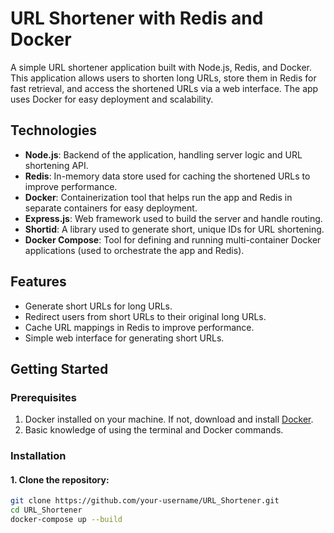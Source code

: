 # URL Shortener with Redis and Docker

A simple URL shortener application built with Node.js, Redis, and Docker. This application allows users to shorten long URLs, store them in Redis for fast retrieval, and access the shortened URLs via a web interface. The app uses Docker for easy deployment and scalability.

## Technologies

- **Node.js**: Backend of the application, handling server logic and URL shortening API.
- **Redis**: In-memory data store used for caching the shortened URLs to improve performance.
- **Docker**: Containerization tool that helps run the app and Redis in separate containers for easy deployment.
- **Express.js**: Web framework used to build the server and handle routing.
- **Shortid**: A library used to generate short, unique IDs for URL shortening.
- **Docker Compose**: Tool for defining and running multi-container Docker applications (used to orchestrate the app and Redis).

## Features

- Generate short URLs for long URLs.
- Redirect users from short URLs to their original long URLs.
- Cache URL mappings in Redis to improve performance.
- Simple web interface for generating short URLs.

## Getting Started

### Prerequisites

1. Docker installed on your machine. If not, download and install [Docker](https://www.docker.com/products/docker-desktop).
2. Basic knowledge of using the terminal and Docker commands.

### Installation

#### 1. Clone the repository:

```bash
git clone https://github.com/your-username/URL_Shortener.git
cd URL_Shortener
docker-compose up --build


